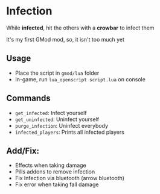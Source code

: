 # Infection

While **infected**, hit the others with a **crowbar** to infect them  

It's my first GMod mod, so, it isn't too much yet  

## Usage

- Place the script in `gmod/lua` folder
- In-game, run `lua_openscript script.lua` on console

## Commands

- `get_infected`: Infect yourself
- `get_uninfected`: Uninfect yourself
- `purge_infection`: Uninfect everybody
- `infected_players`: Prints all infected players

## Add/Fix:

- Effects when taking damage
- Pills addons to remove infection
- Fix Infection via bluetooth (arrow bluetooth)
- Fix error when taking fall damage
